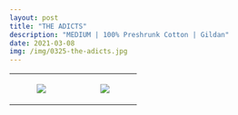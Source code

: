 ```yaml
---
layout: post
title: "THE ADICTS"
description: "MEDIUM | 100% Preshrunk Cotton | Gildan"
date: 2021-03-08
img: /img/0325-the-adicts.jpg
---
```




<table style="width:100%;"><tr><td style="vertical-align:top;">
      <figure class="tmblr-full" data-orig-height="2048" data-orig-width="1365" data-orig-src="https://concertshirts.netlify.app/shirts/0325/0325-01.jpg"><img src="https://64.media.tumblr.com/ae206001ce40d413640b8949ace9dc35/2f7ed353d60447d0-a2/s540x810/9af73c9d8ea461aa92eb48b5e7866834e917be72.jpg" data-orig-height="2048" data-orig-width="1365" data-orig-src="https://concertshirts.netlify.app/shirts/0325/0325-01.jpg"/></figure></td>
    <td style="vertical-align:top;">
      <figure class="tmblr-full" data-orig-height="2048" data-orig-width="1365" data-orig-src="https://concertshirts.netlify.app/shirts/0325/0325-02.jpg"><img src="https://64.media.tumblr.com/73d1b7620df00201c763fa813b6e510a/2f7ed353d60447d0-ac/s540x810/dc5ac07c1b4fa32fcf17f98de702efe157765b61.jpg" data-orig-height="2048" data-orig-width="1365" data-orig-src="https://concertshirts.netlify.app/shirts/0325/0325-02.jpg"/></figure></td>
  </tr></table>
